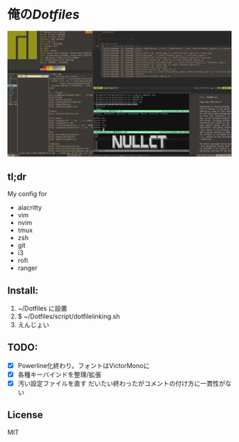 # 俺の*Dotfiles*

![ScreenShot](Screenshot.png)

## tl;dr
My config for
- alacritty
- vim
- nvim
- tmux
- zsh
- git
- i3
- rofi
- ranger

## Install:
1. ~/Dotfiles に設置
1. $ ~/Dotfiles/script/dotfilelinking.sh
1. えんじょい

## TODO:
- [x] Powerline化終わり。フォントはVictorMonoに
- [x] 各種キーバインドを整理/拡張
- [x] 汚い設定ファイルを直す だいたい終わったがコメントの付け方に一貫性がない

## License
MIT
